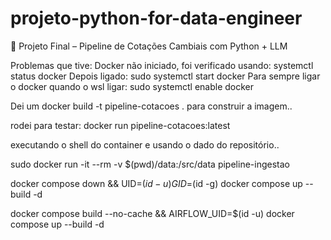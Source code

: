 # projeto-python-for-data-engineer
🚀 Projeto Final – Pipeline de Cotações Cambiais com Python + LLM


Problemas que tive:
Docker não iniciado, foi verificado usando:
systemctl status docker
Depois ligado:
sudo systemctl start docker
Para sempre ligar o docker quando o wsl ligar:
sudo systemctl enable docker

Dei um docker build -t pipeline-cotacoes . para construir a imagem..

rodei para testar: docker run pipeline-cotacoes:latest

executando o shell do container e usando o dado do repositório..

sudo docker run -it --rm -v $(pwd)/data:/src/data pipeline-ingestao


docker compose down && UID=$(id -u) GID=$(id -g) docker compose up --build -d

docker compose build --no-cache && AIRFLOW_UID=$(id -u) docker compose up --build -d